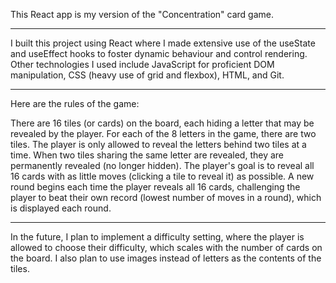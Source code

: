 This React app is my version of the "Concentration" card game.

-------------------------------------------------------------------

I built this project using React where I made extensive use of the useState and useEffect hooks to foster dynamic behaviour and control rendering. Other technologies I used include JavaScript for proficient DOM manipulation, CSS (heavy use of grid and flexbox), HTML, and Git.

-------------------------------------------------------------------

Here are the rules of the game:

There are 16 tiles (or cards) on the board, each hiding a letter that may be revealed by the player. For each of the 8 letters in the game, there are two tiles. The player is only allowed to reveal the letters behind two tiles at a time. When two tiles sharing the same letter are revealed, they are permanently revealed (no longer hidden). The player's goal is to reveal all 16 cards with as little moves (clicking a tile to reveal it) as possible. A new round begins each time the player reveals all 16 cards, challenging the player to beat their own record (lowest number of moves in a round), which is displayed each round.

-------------------------------------------------------------------

In the future, I plan to implement a difficulty setting, where the player is allowed to choose their difficulty, which scales with the number of cards on the board. I also plan to use images instead of letters as the contents of the tiles.
